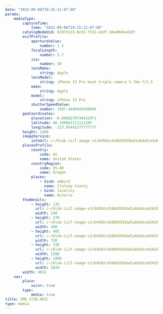 ```yaml
---
date: "2022-09-06T19:25:12-07:00"
params:
    mediaType:
        captureTime:
            time: "2022-09-06T19:25:12-07:00"
        catalogNodeUid: 0197d133-0c92-7532-a3df-d4ed849ad10f
        exifProfile:
            apertureValue:
                number: 1.5
            focalLength:
                number: 5.7
            iso:
                number: 50
            lensMake:
                string: Apple
            lensModel:
                string: iPhone 13 Pro back triple camera 5.7mm f/1.5
            make:
                string: Apple
            model:
                string: iPhone 13 Pro
            shutterSpeedValue:
                number: 1597.4440928348945
        geoCoordinates:
            elevation: -0.6969279739432971
            latitude: 46.190661111111105
            longitude: -123.85445277777777
        height: 2268
        imageService:
            infoUrl: /~/blob-iiif-image-v3/b4502c418b03928ad1abda5ceb362b2f561f84f92c7c4b79d2f1024ac55ddb64/info.json
        placesProfile:
            country:
                code: US
                name: United States
            countryRegion:
                code: US-OR
                name: Oregon
            places:
                - kind: admin2
                  name: Clatsop County
                - kind: locality
                  name: Astoria
        thumbnails:
            - height: 135
              url: /~/blob-iiif-image-v3/b4502c418b03928ad1abda5ceb362b2f561f84f92c7c4b79d2f1024ac55ddb64/full/240%2C135/0/default.jpg
              width: 240
            - height: 270
              url: /~/blob-iiif-image-v3/b4502c418b03928ad1abda5ceb362b2f561f84f92c7c4b79d2f1024ac55ddb64/full/480%2C270/0/default.jpg
              width: 480
            - height: 405
              url: /~/blob-iiif-image-v3/b4502c418b03928ad1abda5ceb362b2f561f84f92c7c4b79d2f1024ac55ddb64/full/720%2C405/0/default.jpg
              width: 720
            - height: 720
              url: /~/blob-iiif-image-v3/b4502c418b03928ad1abda5ceb362b2f561f84f92c7c4b79d2f1024ac55ddb64/full/1280%2C720/0/default.jpg
              width: 1280
            - height: 1080
              url: /~/blob-iiif-image-v3/b4502c418b03928ad1abda5ceb362b2f561f84f92c7c4b79d2f1024ac55ddb64/full/1920%2C1080/0/default.jpg
              width: 1920
        width: 4032
    nav:
        place:
            us/or: true
        type:
            media: true
title: IMG_3728.HEIC
type: media
---
```

